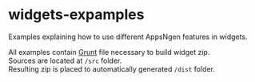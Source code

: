 widgets-expamples
=================

Examples explaining how to use different AppsNgen features in widgets.

All examples contain [Grunt](http://gruntjs.com) file necessary to build widget zip.  
Sources are located at `/src` folder.  
Resulting zip is placed to automatically generated `/dist` folder. 
